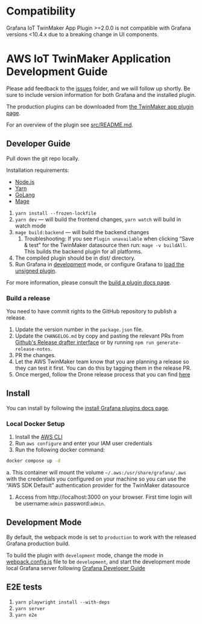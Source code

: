 # Compatibility

Grafana IoT TwinMaker App Plugin >=2.0.0 is not compatible with Grafana versions <10.4.x due to a breaking change in UI components.

# AWS IoT TwinMaker Application Development Guide

Please add feedback to the [issues](https://github.com/grafana/grafana-iot-twinmaker-app/issues) folder, and we will follow up shortly. Be sure to include version information for both Grafana and the installed plugin.

The production plugins can be downloaded from [the TwinMaker app plugin page](https://grafana.com/grafana/plugins/grafana-iot-twinmaker-app/).

For an overview of the plugin see [src/README.md](https://github.com/grafana/grafana-iot-twinmaker-app/blob/main/src/README.md).

## Developer Guide

Pull down the git repo locally.

Installation requirements:

- [Node.js](https://nodejs.org/en/)
- [Yarn](https://classic.yarnpkg.com/)
- [GoLang](https://golang.org/)
- [Mage](https://magefile.org/)

1. `yarn install --frozen-lockfile`
2. `yarn dev` — will build the frontend changes, `yarn watch` will build in watch mode
3. `mage build:backend` — will build the backend changes
   1. Troubleshooting: If you see `Plugin unavailable` when clicking “Save & test” for the TwinMaker datasource then run: `mage -v buildAll`. This builds the backend plugin for all platforms.
4. The compiled plugin should be in dist/ directory.
5. Run Grafana in [development](https://grafana.com/docs/grafana/latest/administration/configuration/#app_mode) mode, or configure Grafana to [load the unsigned plugin](https://grafana.com/docs/grafana/latest/plugins/plugin-signatures/#allow-unsigned-plugins).

For more information, please consult the [build a plugin docs page](https://grafana.com/docs/grafana/latest/developers/plugins/).

### Build a release

You need to have commit rights to the GitHub repository to publish a release.

1. Update the version number in the `package.json` file.
2. Update the `CHANGELOG.md` by copy and pasting the relevant PRs from [Github's Release drafter interface](https://github.com/grafana/grafana-iot-twinmaker-app/releases/new) or by running `npm run generate-release-notes`.
3. PR the changes.
4. Let the AWS TwinMaker team know that you are planning a release so they can test it first. You can do this by tagging them in the release PR.
5. Once merged, follow the Drone release process that you can find [here](https://github.com/grafana/integrations-team/wiki/Plugin-Release-Process#drone-release-process)

## Install

You can install by following the [install Grafana plugins docs page](https://grafana.com/docs/grafana/latest/plugins/installation/).

### Local Docker Setup

1. Install the [AWS CLI](https://docs.aws.amazon.com/cli/latest/userguide/getting-started-install.html)
2. Run `aws configure` and enter your IAM user credentials
3. Run the following docker command:

```BASH
docker compose up -d
```

a. This container will mount the volume `~/.aws:/usr/share/grafana/.aws` with the credentials you configured on your machine so you can use the “AWS SDK Default” authentication provider for the TwinMaker datasource

1. Access from http://localhost:3000 on your browser. First time login will be username:`admin` password:`admin`.

## Development Mode

By default, the webpack mode is set to `production` to work with the released Grafana production build.

To build the plugin with `development` mode, change the mode in [webpack.config.js](https://github.com/grafana/grafana-iot-twinmaker-app/blob/main/webpack.config.js) file to be `development`, and start the development mode local Grafana server following [Grafana Developer Guide](https://github.com/grafana/grafana/blob/main/contribute/developer-guide.md#build-grafana)

## E2E tests

1. `yarn playwright install --with-deps`
1. `yarn server`
1. `yarn e2e`

